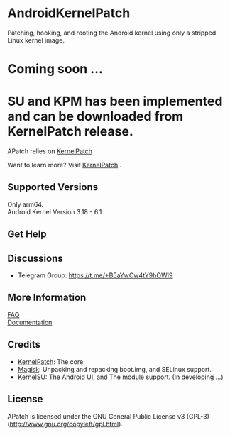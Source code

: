 # AndroidKernelPatch

Patching, hooking, and rooting the Android kernel using only a stripped Linux kernel image.

# Coming soon ...  

# SU and KPM has been implemented and can be downloaded from KernelPatch release.   


APatch relies on [KernelPatch](https://github.com/bmax121/KernelPatch/) 

Want to learn more? Visit [KernelPatch](https://github.com/bmax121/KernelPatch/) .

## Supported Versions

Only arm64.  
Android Kernel Version 3.18 - 6.1 

## Get Help

## Discussions

- Telegram Group: https://t.me/+B5aYwCw4tY9hOWI9

## More Information

[FAQ](./doc/en/faq.md)  
[Documentation](./doc/en/)  

## Credits

- [KernelPatch](https://github.com/bmax121/KernelPatch/): The core.  
- [Magisk](https://github.com/topjohnwu/Magisk): Unpacking and repacking boot.img, and SELinux support. 
- [KernelSU](https://github.com/tiann/KernelSU): The Android UI, and The module support. (In developing ...)

## License

APatch is licensed under the GNU General Public License v3 (GPL-3) (http://www.gnu.org/copyleft/gpl.html).
